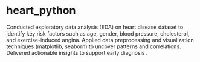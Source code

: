 # heart_python
Conducted exploratory data analysis (EDA) on heart disease dataset to identify key risk factors such as age, gender, blood pressure, cholesterol, and exercise-induced angina. Applied data preprocessing and visualization techniques (matplotlib, seaborn) to uncover patterns and correlations. Delivered actionable insights to support early diagnosis .
